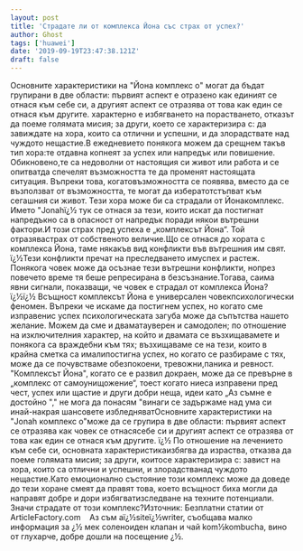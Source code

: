 ```yaml
---
layout: post
title: 'Страдате ли от комплекса Йона със страх от успех?'
author: Ghost
tags: ['huawei']
date: '2019-09-19T23:47:38.121Z'
draft: false
---
```


Основните характеристики на "Йона комплекс o" могат да бъдат групирани в две области: първият аспект е отразено как единият се отнася към себе си, а другият аспект се отразява от това как един се отнася към другите. характерно е избягването на порастването, отказът да поеме голямата мисия; за други, което се характеризира с: да завиждате на хора, които са отлични и успешни, и да злорадствате над чуждото нещастие.В ежедневието понякога можем да срещнем такъв тип хора:те отдавна копнеят за успех или напредък или повишение. Обикновено,те са недоволни от настоящия си живот или работа и се опитватда спечелят възможността те да променят настоящата ситуация. Въпреки това, когатовъзможността се появява, вместо да се възползват от възможността, те могат да избератотстъпват към сегашния си живот. Тези хора може би са страдали от Йонакомплекс. Името "Jonahï¿½ тук се отнася за тези, които искат да постигнат напредъкно са в опасност от напредък поради някои вътрешни фактори.И този страх пред успеха е „комплексът Йона“. Той отразявастрах от собственото величие.Що се отнася до хората с комплекса Йона, таме някакъв вид конфликти във вътрешния им свят. ï¿½Тези конфликти пречат на преследването имуспех и растеж. Понякога човек може да осъзнае тези вътрешни конфликти, нопрез повечето време тя беше репресирана в безсъзнание.Тогава, саима явни сигнали, показващи, че човек е страдал от комплекса Йона? ï¿½ï¿½ Всъщност комплексът Йона е универсален човекпсихологически феномен. Въпреки че искаме да постигнем успех, но когато сме изправенис успех психологическата загуба може да съпътства нашето желание. Можем да сме и дваматауверен и самодолен; по отношение на изключителния характер, на който и двамата се възхищавамете и понякога са враждебни към тях; възхищаваме се на тези, които в крайна сметка са ималипостигна успех, но когато се разбираме с тях, може да се почувстваме обезпокоени, тревожни,паника и ревност. "Комплексът Йона", когато се е развил докраен, може да се превърне в „комплекс от самоунищожение“, тоест когато ниеса изправени пред чест, успех или щастие и други добри неща, идеи като „Аз съмне е достойно "," не мога да понасям "винаги се задържаме над ума си инай-накрая шансовете избледняватОсновните характеристики на "Jonah комплекс o"може да се групира в две области: първият аспект се отразява как човек се отнасясебе си и другият аспект се отразява от това как един се отнася към другите. ï¿½ По отношение на лечението към себе си, основната характеристикаизбягва да израства, отказва да поеме голямата мисия; за други, коитосе характеризира с: завист на хора, които са отлични и успешни, и злорадстванад чуждото нещастие.Като емоционално състояние този комплекс може да доведе до тези хоране смеят да правят това, което всъщност биха могли да направят добре и дори избягватизследване на техните потенциали. Значи страдате от този комплекс?Източник: Безплатни статии от ArticleFactory.com    Аз съм aï¿½siteï¿½writer, съобщава малко информация за ¿½ мек соленоиден клапан и чай kom½kombucha, вино от глухарче, добре дошли на посещение ¿½.

